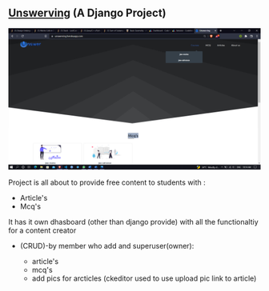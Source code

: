 <h2><a href="https://unswerving.herokuapp.com/">Unswerving</a> (A Django Project)</h2>

<img src="image/README/1659455120590.png"/>

Project is all about to provide free content to students with :

- Article's
- Mcq's

It has it own dhasboard (other than django provide) with all the functionaltiy for a content creator

- (CRUD)-by member who add and superuser(owner):

  - article's
  - mcq's
  - add pics for arcticles (ckeditor used to use upload pic link to article)

